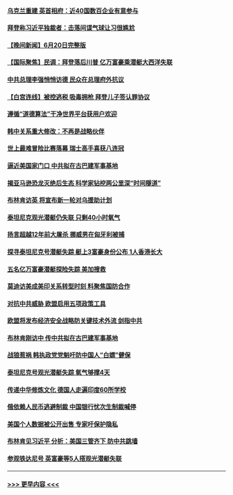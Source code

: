 #### [乌克兰重建 英首相府：近40国数百企业有意参与](../pages/prog202/a103735263.md?t=06211244) 
#### [拜登称习近平独裁者：击落间谍气球让习很尴尬](../pages/prog202/a103735257.md?t=06211244) 
#### [【晚间新闻】6月20日完整版](../pages/prog202/a103735199.md?t=06211244) 
#### [【国际聚焦】民调：拜登落后川普 亿万富豪乘潜艇大西洋失联](../pages/prog202/a103735172.md?t=06211244) 
#### [中共总理李强悄悄访德 民众在总理府外抗议](../pages/prog202/a103735162.md?t=06211244) 
#### [【白宫连线】被控逃税 吸毒拥枪 拜登儿子签认罪协议](../pages/prog202/a103735165.md?t=06211244) 
#### [遵循“道德算法”干净世界平台获用户欢迎](../pages/prog202/a103735079.md?t=06211244) 
#### [韩中关系重大修改：不再是战略伙伴](../pages/prog202/a103735082.md?t=06211244) 
#### [世上最难冒险比赛落幕 瑞士高手喜获八连冠](../pages/prog202/a103735071.md?t=06211244) 
#### [逼近美国家门口 中共拟在古巴建军事基地](../pages/prog202/a103735060.md?t=06211244) 
#### [揭亚马逊恐龙灭绝后生态 科学家钻挖两公里深“时间隧道”](../pages/prog202/a103735073.md?t=06211244) 
#### [布林肯访英 将宣布新一轮对乌援助计划](../pages/prog202/a103735061.md?t=06211244) 
#### [泰坦尼克观光潜艇仍失联 只剩40小时氧气](../pages/prog202/a103735059.md?t=06211244) 
#### [扬言超越12年前大屠杀 挪威男在匈牙利被捕](../pages/prog202/a103735042.md?t=06211244) 
#### [探寻泰坦尼克号潜艇失踪 艇上3富豪身份公布 1人香港长大](../pages/prog202/a103735016.md?t=06211244) 
#### [五名亿万富豪潜艇探险失踪 美加搜救](../pages/prog202/a103734949.md?t=06211244) 
#### [莫迪访美成美印关系转型时刻 料聚焦国防合作](../pages/prog202/a103734944.md?t=06211244) 
#### [对抗中共威胁 欧盟启用五项政策工具](../pages/prog202/a103734945.md?t=06211244) 
#### [欧盟将发布经济安全战略防关键技术外流 剑指中共](../pages/prog202/a103734901.md?t=06211244) 
#### [布林肯刚访中 传中共拟在古巴建军事基地](../pages/prog202/a103734863.md?t=06211244) 
#### [战狼惹祸 韩执政党党魁吁防中国人“白嫖”健保](../pages/prog202/a103734860.md?t=06211244) 
#### [泰坦尼克号观光潜艇失踪 氧气够撑4天](../pages/prog202/a103734746.md?t=06211244) 
#### [传递中华修炼文化 德国人走遍印度60所学校](../pages/prog202/a103734783.md?t=06211244) 
#### [俄依赖人民币逃避制裁 中国银行忧次生制裁喊停](../pages/prog202/a103734734.md?t=06211244) 
#### [美国个人数据被公开出售 专家吁保护隐私](../pages/prog202/a103734740.md?t=06211244) 
#### [布林肯见习近平 分析：美国三管齐下 防中共跳墙](../pages/prog202/a103734715.md?t=06211244) 
#### [参观铁达尼号 英富豪等5人搭观光潜艇失联](../pages/prog202/a103734725.md?t=06211244) 

----
#### [ >>> 更早内容 <<< ](../indexes/prog202-earlier.md)

